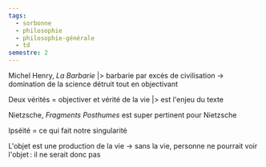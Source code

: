 ```yaml
---
tags:
  - sorbonne
  - philosophie
  - philosophie-générale
  - td
semestre: 2
---
```

Michel Henry, _La Barbarie_
|> barbarie par excès de civilisation -> domination de la science détruit tout en objectivant

Deux vérités = objectiver et vérité de la vie
|> est l'enjeu du texte

Nietzsche, _Fragments Posthumes_ est super pertinent pour Nietzsche

Ipséité = ce qui fait notre singularité

L'objet est une production de la vie -> sans la vie, personne ne pourrait voir l'objet : il ne serait donc pas